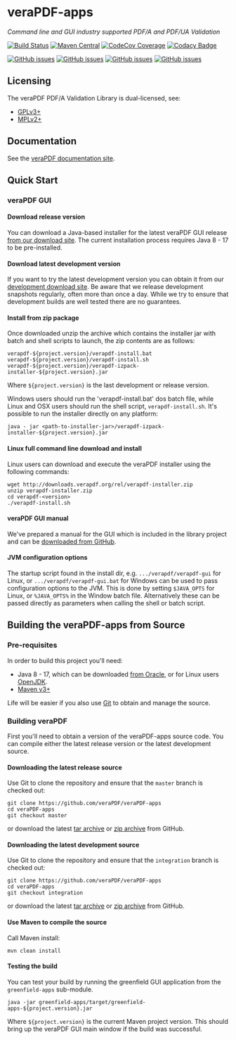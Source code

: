veraPDF-apps
===============
*Command line and GUI industry supported PDF/A and PDF/UA Validation*

[![Build Status](https://jenkins.openpreservation.org/job/veraPDF/job/1.23/job/apps/badge/icon)](https://jenkins.openpreservation.org/job/veraPDF/job/1.23/job/apps/ "OPF Jenkins")
[![Maven Central](https://img.shields.io/maven-central/v/org.verapdf/verapdf-apps.svg)](https://repo1.maven.org/maven2/org/verapdf/verapdf-apps/ "Maven central")
[![CodeCov Coverage](https://img.shields.io/codecov/c/github/veraPDF/veraPDF-apps.svg)](https://codecov.io/gh/veraPDF/veraPDF-apps/ "CodeCov coverage")
[![Codacy Badge](https://app.codacy.com/project/badge/Grade/ac55527c6ac04c3ab57c932c85c9be4d)](https://app.codacy.com/gh/veraPDF/veraPDF-apps/dashboard?utm_source=gh&utm_medium=referral&utm_content=&utm_campaign=Badge_grade "Codacy grade")

[![GitHub issues](https://img.shields.io/github/issues/veraPDF/veraPDF-library.svg)](https://github.com/veraPDF/veraPDF-library/issues "Open issues on GitHub")
[![GitHub issues](https://img.shields.io/github/issues-closed/veraPDF/veraPDF-library.svg)](https://github.com/veraPDF/veraPDF-library/issues?q=is%3Aissue+is%3Aclosed "Closed issues on GitHub")
[![GitHub issues](https://img.shields.io/github/issues-pr/veraPDF/veraPDF-apps.svg)](https://github.com/veraPDF/veraPDF-apps/pulls "Open pull requests on GitHub")
[![GitHub issues](https://img.shields.io/github/issues-pr-closed/veraPDF/veraPDF-apps.svg)](https://github.com/veraPDF/veraPDF-apps/pulls?q=is%3Apr+is%3Aclosed "Closed pull requests on GitHub")

Licensing
---------
The veraPDF PDF/A Validation Library is dual-licensed, see:

 - [GPLv3+](LICENSE.GPL "GNU General Public License, version 3")
 - [MPLv2+](LICENSE.MPL "Mozilla Public License, version 2.0")

Documentation
-------------
See the [veraPDF documentation site](https://docs.verapdf.org/).

Quick Start
-----------

### veraPDF GUI
#### Download release version
You can download a Java-based installer for the latest veraPDF GUI release [from our download site](https://software.verapdf.org/rel/verapdf-installer.zip). The current installation process requires Java 8 - 17 to be pre-installed.

#### Download latest development version
If you want to try the latest development version you can obtain it from our [development download site](https://software.verapdf.org/dev/verapdf-installer.zip). Be aware that we release development snapshots regularly, often more than once a day. While we try to ensure that development builds are well tested there are no guarantees.

#### Install from zip package
Once downloaded unzip the archive which contains the installer jar with batch and shell scripts to launch, the zip contents are as follows:

    verapdf-${project.version}/verapdf-install.bat
    verapdf-${project.version}/verapdf-install.sh
    verapdf-${project.version}/verapdf-izpack-installer-${project.version}.jar

Where `${project.version}` is the last development or release version.

Windows users should run the 'verapdf-install.bat' dos batch file, while Linux and OSX users should run the shell script, `verapdf-install.sh`. It's possible to run the installer directly on any platform:

    java - jar <path-to-installer-jar>/verapdf-izpack-installer-${project.version}.jar

#### Linux full command line download and install
Linux users can download and execute the veraPDF installer using the following commands:

    wget http://downloads.verapdf.org/rel/verapdf-installer.zip
    unzip verapdf-installer.zip
    cd verapdf-<version>
    ./verapdf-install.sh

#### veraPDF GUI manual
We've prepared a manual for the GUI which is included in the library project and can be [downloaded from GitHub](https://github.com/veraPDF/veraPDF-apps/raw/integration/veraPDFPDFAConformanceCheckerGUI.pdf).

#### JVM configuration options
The startup script found in the install dir, e.g. `.../verapdf/verapdf-gui` for Linux, or `.../verapdf/verapdf-gui.bat` for Windows can be used to pass
configuration options to the JVM. This is done by setting `$JAVA_OPTS` for Linux, or `%JAVA_OPTS%` in the Window batch file. Alternatively these can be
passed directly as parameters when calling the shell or batch script.

Building the veraPDF-apps from Source
----------------------------------------
### Pre-requisites

In order to build this project you'll need:

 * Java 8 - 17, which can be downloaded [from Oracle](https://www.oracle.com/technetwork/java/javase/downloads/index.html), or for Linux users [OpenJDK](https://openjdk.java.net/install/index.html).
 * [Maven v3+](https://maven.apache.org/)

Life will be easier if you also use [Git](https://git-scm.com/) to obtain and manage the source.

### Building veraPDF
First you'll need to obtain a version of the veraPDF-apps source code. You can compile either the latest release version or the latest development source.

#### Downloading the latest release source
Use Git to clone the repository and ensure that the `master` branch is checked out:

    git clone https://github.com/veraPDF/veraPDF-apps
    cd veraPDF-apps
    git checkout master

or download the latest [tar archive](https://github.com/veraPDF/veraPDF-apps/archive/master.tar.gz "veraPDF-apps latest GitHub tar archive") or [zip archive](https://github.com/veraPDF/veraPDF-apps/archive/master.zip "veraPDF-apps latest GitHub zip archive") from GitHub.

#### Downloading the latest development source
Use Git to clone the repository and ensure that the `integration` branch is checked out:

    git clone https://github.com/veraPDF/veraPDF-apps
    cd veraPDF-apps
    git checkout integration

or download the latest [tar archive](https://github.com/veraPDF/veraPDF-apps/archive/integration.tar.gz "veraPDF-apps latest GitHub tar archive") or [zip archive](https://github.com/veraPDF/veraPDF-apps/archive/integration.zip "veraPDF-apps latest GitHub zip archive") from GitHub.

#### Use Maven to compile the source
Call Maven install:

    mvn clean install

#### Testing the build
You can test your build by running the greenfield GUI application from the `greenfield-apps` sub-module.

    java -jar greenfield-apps/target/greenfield-apps-${project.version}.jar

Where `${project.version}` is the current Maven project version. This should bring up the veraPDF GUI main window if the build was successful.
